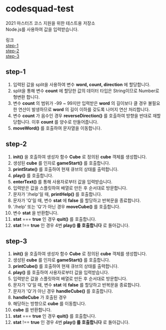 # codesquad-test

2021 마스터즈 코스 지원을 위한 테스트용 저장소  
Node.js를 사용하여 값을 입력받습니다.

링크  
[step-1](https://github.com/kowoohyuk/codesquad-test/tree/step-1)  
[step-2](https://github.com/kowoohyuk/codesquad-test/tree/step-2)  
[step-3](https://github.com/kowoohyuk/codesquad-test/tree/step-3)  

## step-1

1. 입력된 값을 split을 사용하여 변수 __word, count, direction__ 에 할당합니다.
2. split을 통해 변수 __count__ 에 할당한 값의 데이터 타입은 String이므로 Number로 형변환 합니다.
3. 변수 __count__ 의 범위가 -99 ~ 99지만 입력받은 __word__ 의 길이보다 클 경우 불필요한 연산이 발생하므로 __word__ 의 길이 이하를 갖도록 나머지 연산 처리합니다.
4. 변수 __count__ 가 음수인 경우 __reverseDirection()__ 를 호출하여 방향을 반대로 재할당합니다.  이후 __count__ 를 양수로 만들어줍니다.
5. __moveWord()__ 를 호출하여 문자열을 이동합니다.

## step-2

1. __init()__ 을 호출하여 생성자 함수 __Cube__ 로 정의된 __cube__ 객체를 생성합니다.
2. 생성된 __cube__ 를 인자로 __gameStart()__ 를 호출합니다.
3. __printState()__ 를 호출하여 현재 큐브의 상태를 출력합니다.
4. __play()__ 를 호출합니다.
5. __enterText()__ 를 통해 사용자로부터 값을 입력받습니다.
6. 입력받은 값을 스플릿하여 배열로 만든 후 순서대로 방문합니다.
  1. 문자가 '/help'일 때, __printHelp()__ 를 호출합니다.
  2. 문자가 'Q'일 때, 변수 __stat__ 에 __false__ 를 할당하고 반복문을 종료합니다.
  3. '/help' 또는 'Q'가 아닌 경우 __moveCube()__ 를 호출합니다.
7. 변수 __stat__ 을 반환합니다.
8. __stat__ === __true__ 인 경우 __quit()__ 를 호출합니다.
9. __stat__ !== __true__ 인 경우 4번 __play() 를 호출합니다__ 로 돌아갑니다.

## step-3

1. __init()__ 을 호출하여 생성자 함수 __Cube__ 로 정의된 __cube__ 객체를 생성합니다.
2. 생성된 __cube__ 를 인자로 __gameStart()__ 를 호출합니다.
3. __printCube()__ 를 호출하여 현재 큐브의 상태를 출력합니다.
4. __play()__ 를 호출하여 사용자로부터 값을 입력받습니다.
5. 입력받은 값을 스플릿하여 배열로 만든 후 순서대로 방문합니다.
  1. 문자가 'Q'일 때, 변수 __stat__ 에 __false__ 를 할당하고 반복문을 종료합니다.
  2. 문자가 'Q'가 아닌 경우 __handleCube()__ 를 호출합니다.
6. __handleCube__ 가 호출된 경우
  1. 해당하는 방향으로 __cube__ 를 이동합니다.
  2. __cube__ 를 반환합니다.
7. __stat__ === __true__ 인 경우 __quit()__ 를 호출합니다.
8. __stat__ !== __true__ 인 경우 4번 __play() 를 호출합니다__ 로 돌아갑니다.
